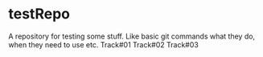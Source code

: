 # testRepo
A repository for testing some stuff. Like basic git commands what they do, when they need to use etc.
Track#01
Track#02
Track#03
